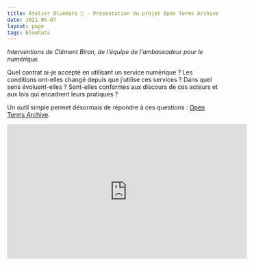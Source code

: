 ```yaml
---
title: Atelier BlueHats 🧢 - Présentation du projet Open Terms Archive
date: 2021-05-07
layout: page
tags: bluehats
---
```


*Interventions de Clément Biron, de l'équipe de l'ambassadeur pour le numérique.*

Quel contrat ai-je accepté en utilisant un service numérique ? Les conditions ont-elles changé depuis que j’utilise ces services ? Dans quel sens évoluent-elles ? Sont-elles conformes aux discours de ces acteurs et aux lois qui encadrent leurs pratiques ?

Un outil simple permet désormais de répondre à ces questions : [Open Terms Archive](https://disinfo.quaidorsay.fr/en/open-terms-archive).

<iframe title="Atelier BlueHats: présentation d'Open Terms Archive" src="https://tube.numerique.gouv.fr/videos/embed/fe05d33e-b0fb-45e5-b668-3106ab643995" allowfullscreen="" sandbox="allow-same-origin allow-scripts allow-popups" width="560" height="315" frameborder="0"></iframe>
